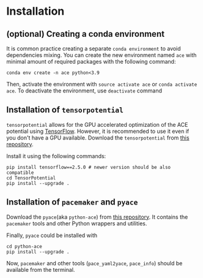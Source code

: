 # Installation

## (optional) Creating a conda environment
It is common practice creating a separate `conda environment` to avoid dependencies mixing.
You can create the new environment named `ace` with minimal amount of required packages with the following command: 

```
conda env create -n ace python<3.9
```
Then, activate the environment with 
`source activate ace` or `conda activate ace`. To deactivate the environment, use `deactivate` command 

## Installation of `tensorpotential`

`tensorpotential` allows for the GPU accelerated optimization of the ACE potential using [TensorFlow](https://www.tensorflow.org/).
However, it is recommended to use it even if you don't have a GPU available.
Download the `tensorpotential` from [this repository](https://github.com/ICAMS/TensorPotential).

Install it using the following commands:

```
pip install tensorflow==2.5.0 # newer version should be also compatible
cd TensorPotential
pip install --upgrade .
```

## Installation of `pacemaker` and `pyace`

Download the `pyace`(aka `python-ace`) from [this repository](https://github.com/ICAMS/python-ace).
It contains the `pacemaker` tools and other Python wrappers and utilities.

Finally, `pyace` could be installed with 

```
cd python-ace
pip install --upgrade .
```

Now, `pacemaker` and other tools (`pace_yaml2yace`, `pace_info`) should be available from the terminal.
